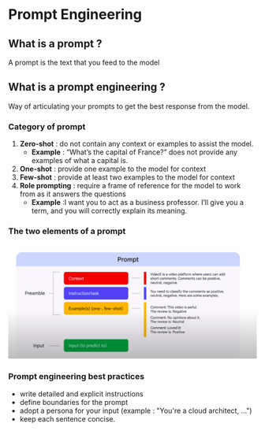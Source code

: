 # Prompt Engineering

## What is a prompt ?
A prompt is the text that you feed to the model

## What is a prompt engineering ?
Way of articulating your prompts to get the best response from the model.

### Category of prompt 
1. **Zero-shot** : do not contain any context or examples to assist the model.
    - **Example** :  “What’s the capital of France?” does not provide any examples of what a capital is.
2. **One-shot** : provide one example to the model for context
3. **Few-shot** :  provide at least two examples to the model for context
4. **Role prompting** : require a frame of reference for the model to work from as it answers the questions
    - **Example** :I want you to act as a business professor. I’ll give you a term, and you will correctly explain its meaning.

### The two elements of a prompt
![alt text](element_prompt.png)

### Prompt engineering best practices
- write detailed and explicit instructions
- define boundaries for the prompt
- adopt a persona for your input (example : "You're a cloud architect, ...")
- keep each sentence concise.